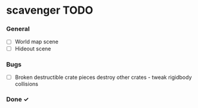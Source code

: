# scavenger TODO

### General
- [ ] World map scene
- [ ] Hideout scene

### Bugs
- [ ] Broken destructible crate pieces destroy other crates - tweak rigidbody collisions

### Done ✓